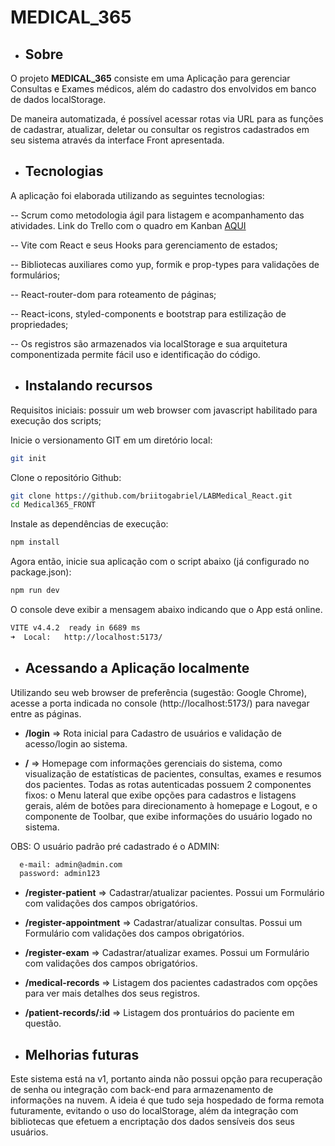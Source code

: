 # MEDICAL_365

- ## Sobre

O projeto **MEDICAL_365** consiste em uma Aplicação para gerenciar Consultas e Exames médicos, além do cadastro dos envolvidos em banco de dados localStorage.

De maneira automatizada, é possível acessar rotas via URL para as funções de cadastrar, atualizar, deletar ou consultar os registros cadastrados em seu sistema através da interface Front apresentada.

- ## Tecnologias

A aplicação foi elaborada utilizando as seguintes tecnologias:

-- Scrum como metodologia ágil para listagem e acompanhamento das atividades. Link do Trello com o quadro em Kanban [AQUI](https://trello.com/b/joUG7pc1/labmedicalgabrielbrito)

-- Vite com React e seus Hooks para gerenciamento de estados;

-- Bibliotecas auxiliares como yup, formik e prop-types para validações de formulários;

-- React-router-dom para roteamento de páginas;

-- React-icons, styled-components e bootstrap para estilização de propriedades;

-- Os registros são armazenados via localStorage e sua arquitetura componentizada permite fácil uso e identificação do código.

- ## Instalando recursos

Requisitos iniciais: possuir um web browser com javascript habilitado para execução dos scripts;

Inicie o versionamento GIT em um diretório local:
```bash
git init
```

Clone o repositório Github:
```bash
git clone https://github.com/briitogabriel/LABMedical_React.git
cd Medical365_FRONT
```

Instale as dependências de execução:
```bash
npm install
```

Agora então, inicie sua aplicação com o script abaixo (já configurado no package.json):
```bash
npm run dev
```

O console deve exibir a mensagem abaixo indicando que o App está online.
``` bash
VITE v4.4.2  ready in 6689 ms
➜  Local:   http://localhost:5173/
```


 - ## Acessando a Aplicação localmente

Utilizando seu web browser de preferência (sugestão: Google Chrome), acesse a porta indicada no console (http://localhost:5173/) para navegar entre as páginas.

- **/login**  => Rota inicial para Cadastro de usuários e validação de acesso/login ao sistema.

- **/**  => Homepage com informações gerenciais do sistema, como visualização de estatísticas de pacientes, consultas, exames e resumos dos pacientes. Todas as rotas autenticadas possuem 2 componentes fixos: o Menu lateral que exibe opções para cadastros e listagens gerais, além de botões para direcionamento à homepage e Logout, e o componente de Toolbar, que exibe informações do usuário logado no sistema.

OBS: O usuário padrão pré cadastrado é o ADMIN:

```bash 
  e-mail: admin@admin.com
  password: admin123
```

- **/register-patient**  => Cadastrar/atualizar pacientes. Possui um Formulário com validações dos campos obrigatórios.

- **/register-appointment**  => Cadastrar/atualizar consultas. Possui um Formulário com validações dos campos obrigatórios.

- **/register-exam**  => Cadastrar/atualizar exames. Possui um Formulário com validações dos campos obrigatórios.

- **/medical-records**  => Listagem dos pacientes cadastrados com opções para ver mais detalhes dos seus registros.

- **/patient-records/:id**  => Listagem dos prontuários do paciente em questão.

 - ## Melhorias futuras

Este sistema está na v1, portanto ainda não possui opção para recuperação de senha ou integração com back-end para armazenamento de informações na nuvem. A ideia é que tudo seja hospedado de forma remota futuramente, evitando o uso do localStorage, além da integração com bibliotecas que efetuem a encriptação dos dados sensíveis dos seus usuários.